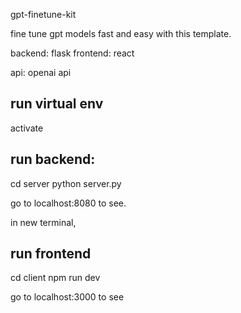  gpt-finetune-kit


fine tune gpt models fast and easy with this template.


backend: flask
frontend: react

api: openai api

## run virtual env
activate

## run backend:
cd server
python server.py

go to localhost:8080 to see.

in new terminal,

## run frontend
cd client
npm run dev

go to localhost:3000 to see
